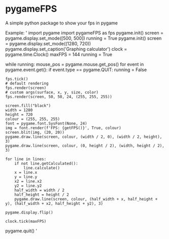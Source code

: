 # pygameFPS

A simple python package to show your fps in pygame

Example:
'
import pygame
import pygameFPS as fps
pygame.init()
screen = pygame.display.set_mode([500, 500])
running = True
pygame.init()
screen = pygame.display.set_mode((1280, 720))
pygame.display.set_caption('Graphing calculator')
clock = pygame.time.Clock()
maxFPS = 144
running = True

while running:
    mouse_pos = pygame.mouse.get_pos()
    for event in pygame.event.get():
        if event.type == pygame.QUIT:
            running = False

    fps.tick()
    # default rendering
    fps.render(screen)
    # custom args(surface, x, y, size, color)
    fps.render(screen, 50, 50, 24, (255, 255, 255))
    
    screen.fill("black")
    width = 1280
    height = 720
    colour = (255, 255, 255)
    font = pygame.font.SysFont(None, 24)
    img = font.render(f'FPS: {getFPS()}', True, colour)
    screen.blit(img, (20, 20))
    pygame.draw.line(screen, colour, (width / 2, 0), (width / 2, height), 3)
    pygame.draw.line(screen, colour, (0, height / 2), (width, height / 2), 3)

    for line in lines:
        if not line.getCalculated():
            line.calculate()
        x = line.x
        y = line.y
        x2 = line.x2
        y2 = line.y2
        half_width = width / 2
        half_height = height / 2
        pygame.draw.line(screen, colour, (half_width + x, half_height + y), (half_width + x2, half_height + y2), 3)

    pygame.display.flip()

    clock.tick(maxFPS)

pygame.quit()
'
